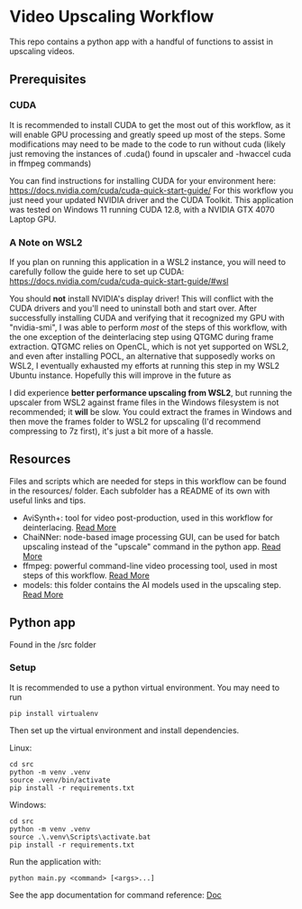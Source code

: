 # Video Upscaling Workflow

This repo contains a python app with a handful of functions to assist in upscaling videos.

## Prerequisites

### CUDA
It is recommended to install CUDA to get the most out of this workflow, as it will enable GPU processing and greatly speed up most of the steps. Some modifications may need to be made to the code to run without cuda (likely just removing the instances of .cuda() found in upscaler and -hwaccel cuda in ffmpeg commands)

You can find instructions for installing CUDA for your environment here: https://docs.nvidia.com/cuda/cuda-quick-start-guide/
For this workflow you just need your updated NVIDIA driver and the CUDA Toolkit.  This application was tested on Windows 11 running CUDA 12.8, with a NVIDIA GTX 4070 Laptop GPU.

### A Note on WSL2
If you plan on running this application in a WSL2 instance, you will need to carefully follow the guide here to set up CUDA: https://docs.nvidia.com/cuda/cuda-quick-start-guide/#wsl

You should **not** install NVIDIA's display driver!  This will conflict with the CUDA drivers and you'll need to uninstall both and start over.
After successfully installing CUDA and verifying that it recognized my GPU with "nvidia-smi", I was able to perform *most* of the steps of this workflow, with the one exception of the deinterlacing step using QTGMC during frame extraction. QTGMC relies on OpenCL, which is not yet supported on WSL2, and even after installing POCL, an alternative that supposedly works on WSL2, I eventually exhausted my efforts at running this step in my WSL2 Ubuntu instance. Hopefully this will improve in the future as 

I did experience **better performance upscaling from WSL2**, but running the upscaler from WSL2 against frame files in the Windows filesystem is not recommended; it **will** be slow. You could extract the frames in Windows and then move the frames folder to WSL2 for upscaling (I'd recommend compressing to 7z first), it's just a bit more of a hassle.

## Resources

Files and scripts which are needed for steps in this workflow can be found in the resources/ folder.  Each subfolder has a README of its own with useful links and tips.

- AviSynth+: tool for video post-production, used in this workflow for deinterlacing.  [Read More](./resources/avisynth/README.md)
- ChaiNNer: node-based image processing GUI, can be used for batch upscaling instead of the "upscale" command in the python app.  [Read More](./resources/chainner/README.md)
- ffmpeg: powerful command-line video processing tool, used in most steps of this workflow. [Read More](./resources/ffmpeg/README.md)
- models: this folder contains the AI models used in the upscaling step. [Read More](./resources/models/README.md)

## Python app

Found in the /src folder

### Setup

 It is recommended to use a python virtual environment.  You may need to run 

```
pip install virtualenv
```

Then set up the virtual environment and install dependencies.

Linux:
```
cd src
python -m venv .venv
source .venv/bin/activate
pip install -r requirements.txt
```
Windows:
```
cd src
python -m venv .venv
source .\.venv\Scripts\activate.bat
pip install -r requirements.txt
```

Run the application with:
```
python main.py <command> [<args>...]
```

See the app documentation for command reference: [Doc](./src/README.md)
